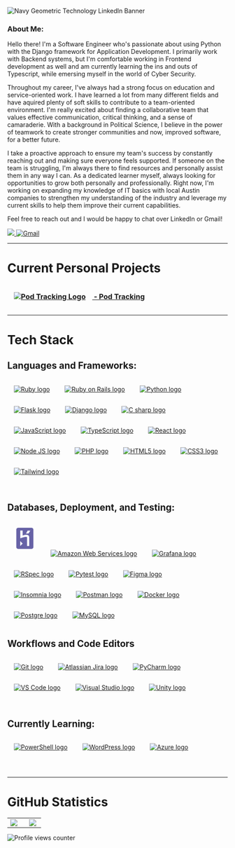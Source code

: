  
![Navy Geometric Technology LinkedIn Banner](https://github.com/user-attachments/assets/a363cbcb-eae0-4016-be21-d258aac92fcc)
  
### About Me:
Hello there! I'm a Software Engineer who's passionate about using Python with the Django framework for Application Development. I primarily work with Backend systems, but I'm comfortable working in Frontend development as well and am currently learning the ins and outs of Typescript, while emersing myself in the world of Cyber Security.

Throughout my career, I've always had a strong focus on education and service-oriented work. I have learned a lot from many different fields and have aquired plenty of soft skills to contribute to a team-oriented environment. I'm really excited about finding a collaborative team that values effective communication, critical thinking, and a sense of camaraderie. With a background in Political Science, I believe in the power of teamwork to create stronger communities and now, improved software, for a better future.
 
I take a proactive approach to ensure my team's success by constantly reaching out and making sure everyone feels supported. If someone on the team is struggling, I'm always there to find resources and personally assist them in any way I can. As a dedicated learner myself, always looking for opportunities to grow both personally and professionally. Right now, I'm working on expanding my knowledge of IT basics with local Austin companies to strengthen my understanding of the industry and leverage my current skills to help them improve their current capabilities.

Feel free to reach out and I would be happy to chat over LinkedIn or Gmail!
  
<a href="https://linkedin.com/in/EVanGorkom" target="_blank">
<img src="https://img.shields.io/badge/linkedin-%231E77B5.svg?&style=for-the-badge&logo=linkedin&logoColor=white alt=linkedin style="margin-bottom: 5px;" />
<a href="mailto:ethan.vangorkom@gmail.com">
<img src="https://img.shields.io/badge/Gmail-EA4335?style=for-the-badge&logo=gmail&logoColor=white" alt="Gmail">
</a>

---

# Current Personal Projects


<h3>
<a href="https://github.com/Pod-Tracking" target="_blank"><img style="margin: 15px" src="https://avatars.githubusercontent.com/u/160537538?s=200&v=4" alt="Pod Tracking Logo" height="30" /> - Pod Tracking</a>
</h3>


---

# Tech Stack
  ## Languages and Frameworks: 
<div align="left">
<a href="https://www.ruby-lang.org/en/" target="_blank"><img style="margin: 15px" src="https://upload.wikimedia.org/wikipedia/commons/thumb/7/73/Ruby_logo.svg/480px-Ruby_logo.svg.png" alt="Ruby logo" height="50" /></a>
<a href="https://rubyonrails.org/" target="_blank"><img style="margin: 15px" src="https://cdn.jsdelivr.net/gh/devicons/devicon/icons/rails/rails-plain.svg" alt="Ruby on Rails logo" height="50" /></a>
<a href="https://www.python.org/" target="_blank"><img style="margin: 15px" src="https://cdn.jsdelivr.net/gh/devicons/devicon/icons/python/python-original.svg" alt="Python logo" height="55" /></a>
<a href="https://flask.palletsprojects.com/en/3.0.x/" target="_blank"><img style="margin: 15px" src="https://github.com/EVanGorkom/EVanGorkom/assets/132889569/bbb455d2-6400-48b9-9e1c-0ec97d06e766" alt="Flask logo" height="50" /></a>
<a href="https://www.djangoproject.com/" target="_blank"><img style="margin: 15px" src="https://cdn.jsdelivr.net/gh/devicons/devicon/icons/django/django-plain.svg" alt="Django logo" height="50" /></a>
<a href="https://learn.microsoft.com/en-us/dotnet/csharp/" target="_blank"><img style="margin: 15px" src="https://cdn.jsdelivr.net/gh/devicons/devicon@latest/icons/csharp/csharp-original.svg" alt="C sharp logo" height="50" /></a>
<a href="https://www.javascript.com/" target="_blank"><img style="margin: 15px" src="https://cdn.jsdelivr.net/gh/devicons/devicon/icons/javascript/javascript-plain.svg" alt="JavaScript logo" height="50" /></a>
<a href="https://www.typescriptlang.org/" target="_blank"><img style="margin: 15px" src="https://cdn.jsdelivr.net/gh/devicons/devicon@latest/icons/typescript/typescript-plain.svg" alt="TypeScript logo" height="50" /></a> 
<a href="https://react.dev/learn" target="_blank"><img style="margin: 15px" src="https://cdn.jsdelivr.net/gh/devicons/devicon@latest/icons/react/react-original.svg" alt="React logo" height="50" /></a>
<a href="https://nodejs.org/en" target="_blank"><img style="margin: 15px" src="https://cdn.jsdelivr.net/gh/devicons/devicon/icons/nodejs/nodejs-original.svg" alt="Node JS logo" height="50" /></a>
<a href="https://www.php.net/docs.php" target="_blank"><img style="margin: 15px" src="https://cdn.jsdelivr.net/gh/devicons/devicon@latest/icons/php/php-original.svg" alt="PHP logo" height="55" /></a>
<a href="https://en.wikipedia.org/wiki/HTML5" target="_blank"><img style="margin: 15px" src="https://cdn.jsdelivr.net/gh/devicons/devicon/icons/html5/html5-original.svg" alt="HTML5 logo" height="50" /></a>
<a href="https://www.w3schools.com/css/" target="_blank"><img style="margin: 15px" src="https://cdn.jsdelivr.net/gh/devicons/devicon/icons/css3/css3-original.svg" alt="CSS3 logo" height="50" /></a>
<a href="https://tailwindcss.com/" target="_blank"><img style="margin: 15px" src="https://cdn.jsdelivr.net/gh/devicons/devicon@latest/icons/tailwindcss/tailwindcss-original.svg" alt="Tailwind logo" height="50" /></a> 
</div>
<br/>

  ## Databases, Deployment, and Testing:
<div align="left">
<a href="https://www.heroku.com/" target="_blank"><img style="margin: 15px" src="https://raw.githubusercontent.com/devicons/devicon/master/icons/heroku/heroku-plain.svg" alt="Heroku logo" height="50"></a>
<a href="https://aws.amazon.com/?nc2=h_lg" target="_blank"><img style="margin: 15px" src="https://cdn.jsdelivr.net/gh/devicons/devicon@latest/icons/amazonwebservices/amazonwebservices-plain-wordmark.svg" alt="Amazon Web Services logo" height="50" /></a>
<a href="https://grafana.com/ target="_blank"><img style="margin: 15px" src="https://cdn.jsdelivr.net/gh/devicons/devicon@latest/icons/grafana/grafana-original.svg" alt="Grafana logo" height="50" /></a>
<a href="https://rspec.info/" target="_blank"><img style="margin: 15px" src="https://cdn.jsdelivr.net/gh/devicons/devicon/icons/rspec/rspec-original.svg" alt="RSpec logo" height="50"></a>
<a href="https://docs.pytest.org/en/7.4.x/" target="_blank"><img style="margin: 15px" src="https://github.com/EVanGorkom/EVanGorkom/assets/132889569/01a7d2b1-7134-4053-ac18-e888839f8bf9" alt="Pytest logo" height="50"></a>
<a href="https://www.figma.com/" target="_blank"><img style="margin: 15px" src="https://cdn.jsdelivr.net/gh/devicons/devicon/icons/figma/figma-original.svg" alt="Figma logo" height="50" /></a>
<a href="https://insomnia.rest/" target="_blank"><img style="margin: 15px" src="https://cdn.jsdelivr.net/gh/devicons/devicon@latest/icons/insomnia/insomnia-original.svg" alt="Insomnia logo" height="50"></a>
<a href="https://www.postman.com/" target="_blank"><img style="margin: 15px" src="https://cdn.jsdelivr.net/gh/devicons/devicon@latest/icons/postman/postman-original.svg" alt="Postman logo" height="50"></a>
<a href="https://www.docker.com/" target="_blank"><img style="margin: 15px" src="https://cdn.jsdelivr.net/gh/devicons/devicon/icons/docker/docker-plain.svg" alt="Docker logo" height="50" /></a> 
<a href="https://www.postgresql.org/" target="_blank"><img style="margin: 15px" src="https://www.postgresql.org/media/img/about/press/elephant.png" alt="Postgre logo" height="50"></a>
<a href="https://dev.mysql.com/doc/" target="_blank"><img style="margin: 15px" src="https://cdn.jsdelivr.net/gh/devicons/devicon@latest/icons/mysql/mysql-original.svg" alt="MySQL logo" height="50"></a>
</div>

 ## Workflows and Code Editors
<div align="left">
<a href="https://git-scm.com/" target="_blank"><img style="margin: 15px" src="https://profilinator.rishav.dev/skills-assets/git-scm-icon.svg" alt="Git logo" height="50" /></a>
<a href="https://www.atlassian.com/software/jira" target="_blank"><img style="margin: 15px" src="https://cdn.jsdelivr.net/gh/devicons/devicon@latest/icons/jira/jira-original.svg" alt="Atlassian Jira logo" height="50" /></a>
<a href="https://www.jetbrains.com/pycharm/" target="_blank"><img style="margin: 15px" src="https://cdn.jsdelivr.net/gh/devicons/devicon@latest/icons/pycharm/pycharm-original.svg" alt="PyCharm logo" height="50"></a>
<a href="https://code.visualstudio.com/" target="_blank"><img style="margin: 15px" src="https://cdn.jsdelivr.net/gh/devicons/devicon/icons/vscode/vscode-original.svg" alt="VS Code logo" height="50"></a>
<a href="https://visualstudio.microsoft.com/#vs-section" target="_blank"><img style="margin: 15px" src="https://cdn.jsdelivr.net/gh/devicons/devicon@latest/icons/visualstudio/visualstudio-original.svg" alt="Visual Studio logo" height="50"></a>
<a href="https://docs.unity.com/" target="_blank"><img style="margin: 15px" src="https://cdn.jsdelivr.net/gh/devicons/devicon@latest/icons/unity/unity-original.svg" alt="Unity logo" height="50" /></a>
</div>
<br/>

  ## Currently Learning:
<div align="left">

<a href="https://learn.microsoft.com/en-us/powershell/" target="_blank"><img style="margin: 15px" src="https://cdn.jsdelivr.net/gh/devicons/devicon@latest/icons/powershell/powershell-original.svg" alt="PowerShell logo" height="50" /></a>
<a href="https://wordpress.org/" target="_blank"><img style="margin: 15px" src="https://github.com/user-attachments/assets/c13e2e4a-33c6-4e94-8565-e1099c02d9bc" alt="WordPress logo" height="50" /></a> 
<a href="https://azure.microsoft.com/en-us" target="_blank"><img style="margin: 15px" src="https://cdn.jsdelivr.net/gh/devicons/devicon@latest/icons/azure/azure-original.svg" alt="Azure logo" height="45" /></a> 
<!--- <a href="https://www.mongodb.com/" target="_blank"><img style="margin: 15px" src="https://cdn.jsdelivr.net/gh/devicons/devicon/icons/mongodb/mongodb-original.svg" alt="MongoDB logo" height="50" /></a> --->
</div>
<br/>


---

<!-- # Stuff I want to learn:

### Databases ###
mongoDB        <img src="https://cdn.jsdelivr.net/gh/devicons/devicon@latest/icons/mongodb/mongodb-original.svg" />

### Languages ###
React        *  <img src="https://cdn.jsdelivr.net/gh/devicons/devicon@latest/icons/react/react-original.svg" />
  TypeScript *  <img src="https://cdn.jsdelivr.net/gh/devicons/devicon@latest/icons/typescript/typescript-original.svg" />
NextJS          <img src="https://cdn.jsdelivr.net/gh/devicons/devicon@latest/icons/nextjs/nextjs-original.svg" />
Node JS      *  <img src="https://cdn.jsdelivr.net/gh/devicons/devicon@latest/icons/nodejs/nodejs-original.svg" />
  Express    
JAVA            <img src="https://cdn.jsdelivr.net/gh/devicons/devicon@latest/icons/java/java-original.svg" />
  Spring        <img src="https://cdn.jsdelivr.net/gh/devicons/devicon@latest/icons/spring/spring-original.svg" />
C#           *  <img src="https://cdn.jsdelivr.net/gh/devicons/devicon@latest/icons/csharp/csharp-original.svg" />
  .NET CORE     <img src="https://cdn.jsdelivr.net/gh/devicons/devicon@latest/icons/dotnetcore/dotnetcore-original.svg" />
  .NET Frame    <img src="https://cdn.jsdelivr.net/gh/devicons/devicon@latest/icons/dot-net/dot-net-original.svg" />
  Unity      *  <img src="https://cdn.jsdelivr.net/gh/devicons/devicon@latest/icons/unity/unity-original.svg" />
C++             <img src="https://cdn.jsdelivr.net/gh/devicons/devicon@latest/icons/cplusplus/cplusplus-original.svg" />
  Unreal        <img src="https://cdn.jsdelivr.net/gh/devicons/devicon@latest/icons/unrealengine/unrealengine-original.svg" />
Tensorflow      <img src="https://cdn.jsdelivr.net/gh/devicons/devicon@latest/icons/tensorflow/tensorflow-original.svg" />
Swift           <img src="https://cdn.jsdelivr.net/gh/devicons/devicon@latest/icons/swift/swift-original.svg" />
Kotlin          <img src="https://cdn.jsdelivr.net/gh/devicons/devicon@latest/icons/kotlin/kotlin-original.svg" />
Laravel      *  <img src="https://cdn.jsdelivr.net/gh/devicons/devicon@latest/icons/laravel/laravel-original.svg" />

#Tools#
CircleCI        <img src="https://cdn.jsdelivr.net/gh/devicons/devicon@latest/icons/circleci/circleci-plain.svg" />
Pandas          <img src="https://cdn.jsdelivr.net/gh/devicons/devicon@latest/icons/pandas/pandas-original.svg" />
Bootstrap       <img src="https://cdn.jsdelivr.net/gh/devicons/devicon@latest/icons/bootstrap/bootstrap-original.svg" />
Tailwind     *  <img src="https://cdn.jsdelivr.net/gh/devicons/devicon@latest/icons/tailwindcss/tailwindcss-original.svg" />
Vitejs       *  <img src="https://cdn.jsdelivr.net/gh/devicons/devicon@latest/icons/vitejs/vitejs-original.svg" />
Azure           <img src="https://cdn.jsdelivr.net/gh/devicons/devicon@latest/icons/azure/azure-original.svg" />
Redis           <img src="https://cdn.jsdelivr.net/gh/devicons/devicon@latest/icons/redis/redis-original.svg" />
Kubernetes      <img src="https://cdn.jsdelivr.net/gh/devicons/devicon@latest/icons/kubernetes/kubernetes-original.svg" />
Oracle          <img src="https://cdn.jsdelivr.net/gh/devicons/devicon@latest/icons/oracle/oracle-original.svg" />
Graphql         <img src="https://cdn.jsdelivr.net/gh/devicons/devicon@latest/icons/graphql/graphql-plain.svg" />

#Acquired Skills From Lists#
MySQL        *  <img src="https://cdn.jsdelivr.net/gh/devicons/devicon@latest/icons/mysql/mysql-original.svg" />
Flask           <img src="https://cdn.jsdelivr.net/gh/devicons/devicon@latest/icons/flask/flask-original.svg" />
Docker       *  <img src="https://cdn.jsdelivr.net/gh/devicons/devicon@latest/icons/docker/docker-original.svg" />
Figma        *  <img src="https://cdn.jsdelivr.net/gh/devicons/devicon@latest/icons/figma/figma-original.svg" />
React           <img src="https://cdn.jsdelivr.net/gh/devicons/devicon@latest/icons/react/react-original.svg" />
TypeScript   *  <img src="https://cdn.jsdelivr.net/gh/devicons/devicon@latest/icons/typescript/typescript-original.svg" />
Tailwind        <img src="https://cdn.jsdelivr.net/gh/devicons/devicon@latest/icons/tailwindcss/tailwindcss-original.svg" />
Vitejs          <img src="https://cdn.jsdelivr.net/gh/devicons/devicon@latest/icons/vitejs/vitejs-original.svg" />


-->

# GitHub Statistics
<table><tr><td valign="top" width="50%">

<img src="https://github-readme-stats.vercel.app/api?username=EVanGorkom&theme=radical&show_icons=true&count_private=true&hide_border=true" align="left" style="width: 100%" />

</td><td valign="top" width="39%">

<img src="https://github-readme-stats.vercel.app/api/top-langs/?username=EVanGorkom&theme=radical&hide_border=true&layout=compact" align="left" style="width: 100%" />

</td></tr></table>

![Profile views counter](https://komarev.com/ghpvc/?username=EVanGorkom&&style=for-the-badge&abbreviated=true&base=250)

<br />
